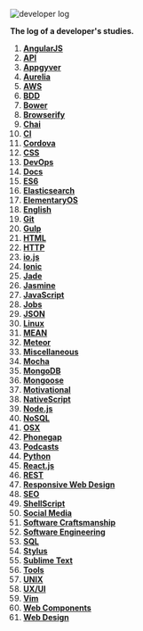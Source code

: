 ![developer log](http://i.imgur.com/FLO5Sar.png)

**The log of a developer's studies.**

1. **[AngularJS](/source/angularjs.md)**
1. **[API](source/api.md)**
1. **[Appgyver](/source/appgyver.md)**
1. **[Aurelia](/source/aurelia.md)**
1. **[AWS](/source/aws.md)**
1. **[BDD](/source/bdd.md)**
1. **[Bower](/source/bower.md)**
1. **[Browserify](/source/browserify.md)**
1. **[Chai](/source/chai.md)**
1. **[CI](/source/ci.md)**
1. **[Cordova](/source/cordova.md)**
1. **[CSS](/source/css.md)**
1. **[DevOps](/source/devops.md)**
1. **[Docs](/source/docs.md)**
1. **[ES6](/source/ecmascript6.md)**
1. **[Elasticsearch](/source/elasticsearch.md)**
1. **[ElementaryOS](/source/elementary-os.md)**
1. **[English](/source/english.md)**
1. **[Git](/source/git.md)**
1. **[Gulp](/source/gulp.md)**
1. **[HTML](/source/html.md)**
1. **[HTTP](/source/http.md)**
1. **[io.js](/source/iojs.md)**
1. **[Ionic](/source/ionic.md)**
1. **[Jade](/source/jade.md)**
1. **[Jasmine](/source/jasmine.md)**
1. **[JavaScript](/source/javascript.md)**
1. **[Jobs](/source/jobs.md)**
1. **[JSON](/source/json.md)**
1. **[Linux](/source/linux.md)**
1. **[MEAN](/source/mean.md)**
1. **[Meteor](/source/meteor.md)**
1. **[Miscellaneous](/source/miscellaneous.md)**
1. **[Mocha](/source/mocha.md)**
1. **[MongoDB](/source/mongodb.md)**
1. **[Mongoose](/source/mongoose.md)**
1. **[Motivational](/source/motivational.md)**
1. **[NativeScript](/source/nativescript.md)**
1. **[Node.js](/source/nodejs.md)**
1. **[NoSQL](/source/nosql.md)**
1. **[OSX](/source/osx.md)**
1. **[Phonegap](/source/phonegap.md)**
1. **[Podcasts](/source/podcasts.md)**
1. **[Python](/source/python.md)**
1. **[React.js](/source/reactJS.md)**
1. **[REST](/source/rest.md)**
1. **[Responsive Web Design](/source/rwd.md)**
1. **[SEO](/source/seo.md)**
1. **[ShellScript](/source/shell-script.md)**
1. **[Social Media](/source/social-media.md)**
1. **[Software Craftsmanship](/source/software-craftsmanship.md)**
1. **[Software Engineering](/source/software-engineering.md)**
1. **[SQL](/source/sql.md)**
1. **[Stylus](/source/stylus.md)**
1. **[Sublime Text](/source/sublime-text.md)**
1. **[Tools](/source/tools.md)**
1. **[UNIX](/source/unix.md)**
1. **[UX/UI](/source/ux-ui.md)**
1. **[Vim](/source/vim.md)**
1. **[Web Components](/source/web-components.md)**
1. **[Web Design](/source/web-design.md)**

